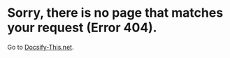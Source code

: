 # Sorry, there is no page that matches your request (Error 404).

Go to [Docsify-This.net]([https://docsify-this.net](https://paulhibbitts.github.io/)).